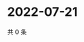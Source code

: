 # 2022-07-21

共 0 条

<!-- BEGIN WEIBO -->
<!-- 最后更新时间 Thu Jul 21 2022 06:01:27 GMT+0800 (China Standard Time) -->

<!-- END WEIBO -->
